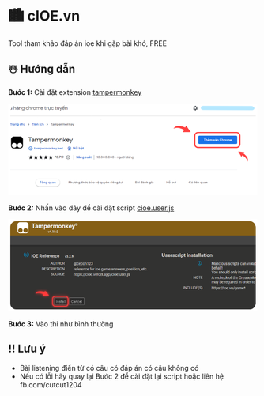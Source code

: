 # 🏙️ cIOE.vn
Tool tham khảo đáp án ioe khi gặp bài khó, FREE
## ☃️ Hướng dẫn

**Bước 1:** Cài đặt extension [tampermonkey](https://chrome.google.com/webstore/detail/dhdgffkkebhmkfjojejmpbldmpobfkfo)

![image](https://raw.githubusercontent.com/H2C-Team/cIOE.vn/main/step1.png)

**Bước 2:** Nhấn vào đây để cài đặt script [cioe.user.js](https://cioe.vercel.app/cioe.user.js)

![image](https://raw.githubusercontent.com/H2C-Team/cIOE.vn/main/step2.png)

**Bước 3:** Vào thi như bình thường

## ‼️ Lưu ý
- Bài listening điền từ có câu có đáp án có câu không có
- Nếu có lỗi hãy quay lại Bước 2 để cài đặt lại script hoặc liên hệ fb.com/cutcut1204

